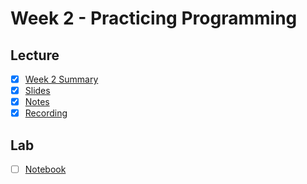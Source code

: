 # Week 2 - Practicing Programming

## Lecture
- [x] [Week 2 Summary](https://canvas.sussex.ac.uk/courses/34902/pages/week-2-summary?module_item_id=1565147)
- [x] [Slides](https://github.com/LukeBirkett/study-planner/blob/main/817G5_Algorithmic_Approaches_to_Mathematics/weeks/week_2/files/ProgrammingSlides.pdf)
- [x] [Notes](https://github.com/LukeBirkett/study-planner/blob/main/817G5_Algorithmic_Approaches_to_Mathematics/weeks/week_2/files/lecture_2_notes.md)
- [x] [Recording](https://sussex.cloud.panopto.eu/Panopto/Pages/Viewer.aspx?id=d75dc2b0-536b-4295-b9e5-b37201087487)

## Lab
- [ ] [Notebook](https://github.com/LukeBirkett/study-planner/blob/main/817G5_Algorithmic_Approaches_to_Mathematics/weeks/week_2/lab/Week_2_all.jl)
